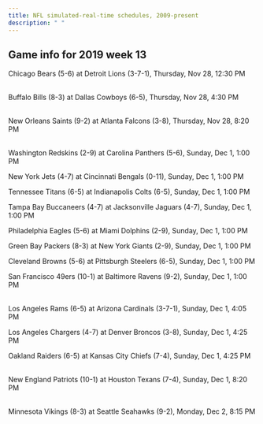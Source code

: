 ```yaml
---
title: NFL simulated-real-time schedules, 2009-present
description: " "
---
```


## Game info for 2019 week 13
Chicago Bears (5-6) at Detroit Lions (3-7-1), Thursday, Nov 28, 12:30 PM

<br/>Buffalo Bills (8-3) at Dallas Cowboys (6-5), Thursday, Nov 28, 4:30 PM

<br/>New Orleans Saints (9-2) at Atlanta Falcons (3-8), Thursday, Nov 28, 8:20 PM

<br/>Washington Redskins (2-9) at Carolina Panthers (5-6), Sunday, Dec 1, 1:00 PM

New York Jets (4-7) at Cincinnati Bengals (0-11), Sunday, Dec 1, 1:00 PM

Tennessee Titans (6-5) at Indianapolis Colts (6-5), Sunday, Dec 1, 1:00 PM

Tampa Bay Buccaneers (4-7) at Jacksonville Jaguars (4-7), Sunday, Dec 1, 1:00 PM

Philadelphia Eagles (5-6) at Miami Dolphins (2-9), Sunday, Dec 1, 1:00 PM

Green Bay Packers (8-3) at New York Giants (2-9), Sunday, Dec 1, 1:00 PM

Cleveland Browns (5-6) at Pittsburgh Steelers (6-5), Sunday, Dec 1, 1:00 PM

San Francisco 49ers (10-1) at Baltimore Ravens (9-2), Sunday, Dec 1, 1:00 PM

<br/>Los Angeles Rams (6-5) at Arizona Cardinals (3-7-1), Sunday, Dec 1, 4:05 PM

Los Angeles Chargers (4-7) at Denver Broncos (3-8), Sunday, Dec 1, 4:25 PM

Oakland Raiders (6-5) at Kansas City Chiefs (7-4), Sunday, Dec 1, 4:25 PM

<br/>New England Patriots (10-1) at Houston Texans (7-4), Sunday, Dec 1, 8:20 PM

<br/>Minnesota Vikings (8-3) at Seattle Seahawks (9-2), Monday, Dec 2, 8:15 PM

